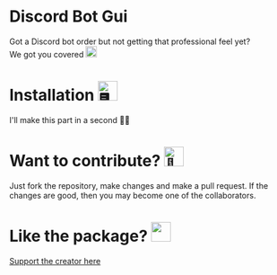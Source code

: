 # Discord Bot Gui

Got a Discord bot order but not getting that professional feel yet? <br>
We got you covered <img src="https://cdn.discordapp.com/emojis/701533218951790643.gif?v=1" alt = "🖥" width="20 px">

# Installation <img src="https://cdn.discordapp.com/emojis/316264057659326464.png?v=1" alt = "🖥" width="35px">

I'll make this part in a second 🚶‍♀️

# Want to contribute? <img src="https://cdn.discordapp.com/emojis/655160803573628928.gif?v=1" alt = "🤔" width="35px">

Just fork the repository, make changes and make a pull request. If the changes are good, then you may become one of the collaborators.

# Like the package? <img src="https://cdn.discordapp.com/emojis/599598716521021441.gif?v=1" width="35px">
<a href = "https://www.buymeacoffee.com/TheRamann">
Support the creator here
</a>